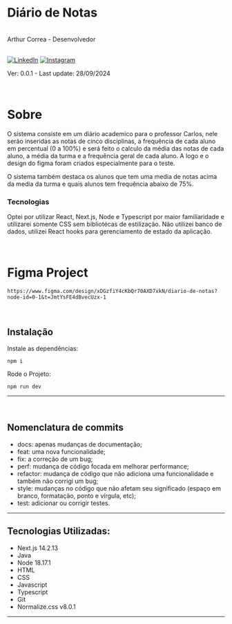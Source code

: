 <div markdown="1">

# Diário de Notas

<br>
Arthur Correa - Desenvolvedor
<br><br>

[![LinkedIn](https://img.shields.io/badge/LinkedIn-000?style=for-the-badge&logo=linkedin&logoColor=0E76A8)](https://www.linkedin.com/in/arthurcorream/)
[![Instagram](https://img.shields.io/badge/Instagram-000?style=for-the-badge&logo=instagram)](https://www.instagram.com/arthurcoorrea/)

Ver: 0.0.1 - Last update: 28/09/2024

<br>

</div>

<div markdown="1">

# Sobre

O sistema consiste em um diário academico para o professor Carlos, nele serão inseridas as notas de cinco disciplinas, a frequência de cada aluno em percentual (0 a 100%) e será feito o calculo da média das notas de cada aluno, a média da turma e a frequência geral de cada aluno. A logo e o design do figma foram criados especialmente para o teste.

O sistema também destaca os alunos que tem uma media de notas acima da media da turma e quais alunos tem frequência abaixo de 75%.

### Tecnologias

Optei por utilizar React, Next.js, Node e Typescript por maior familiaridade e utilizarei somente CSS sem bibliotécas de estilização. Não utilizei banco de dados, utilizei React hooks para gerenciamento de estado da aplicação.

<br>

# Figma Project
~~~
https://www.figma.com/design/xDGzfiY4cKbQr70AXD7xkN/diario-de-notas?node-id=0-1&t=JmtYsFE4dBvecUzx-1
~~~

<!-- ## [Clique aqui e veja a aplicação](https://diario-de-notas.vercel.app) -->

<br>

Instalação
---------

Instale as dependências:

~~~
npm i
~~~

Rode o Projeto:

~~~
npm run dev
~~~


---------

<br>

Nomenclatura de commits
---------
- docs: apenas mudanças de documentação;
- feat: uma nova funcionalidade;
- fix: a correção de um bug;
- perf: mudança de código focada em melhorar performance;
- refactor: mudança de código que não adiciona uma funcionalidade e também não corrigi um bug;
- style: mudanças no código que não afetam seu significado (espaço em branco, formatação, ponto e vírgula, etc);
- test: adicionar ou corrigir testes.
---------


Tecnologias Utilizadas:
---------
- Next.js 14.2.13
- Java
- Node 18.17.1
- HTML
- CSS
- Javascript
- Typescript
- Git
- Normalize.css v8.0.1
---------